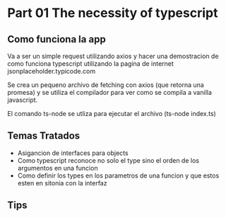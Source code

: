 # Part 01 The necessity of typescript

## Como funciona la app

Va a ser un simple request utilizando axios y hacer una demostracion de como funciona typescript utilizando la pagina de internet jsonplaceholder.typicode.com

Se crea un pequeno archivo de fetching con axios (que retorna una promesa) y se utiliza el compilador para ver como se compila a vanilla javascript.

El comando ts-node se utliza para ejecutar el archivo (ts-node index.ts)

## Temas Tratados

- Asigancion de interfaces para objects
- Como typescript reconoce no solo el type sino el orden de los argumentos en una funcion
- Como definir los types en los parametros de una funcion y que estos esten en sitonia con la interfaz

## Tips
